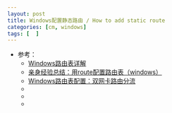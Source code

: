 ```yaml
---
layout: post
title: Windows配置静态路由 / How to add static route
categories: [cm, windows]
tags: [  ]
---
```


* 参考： 
  * [Windows路由表详解](https://cloud.tencent.com/developer/article/1493985)
  * [亲身经验总结：用route配置路由表（windows）](https://www.jianshu.com/p/1db08a1d6e1b)
  * [Windows路由表配置：双网卡路由分流](https://www.cnblogs.com/lightnear/archive/2013/02/03/2890835.html)
  * []()
  * []()
  * []()
















